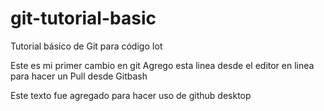 # git-tutorial-basic
Tutorial básico de Git para código Iot

Este es mi primer cambio en git
Agrego esta linea desde el editor en linea para hacer un Pull desde Gitbash

Este texto fue agregado para hacer uso de github desktop
